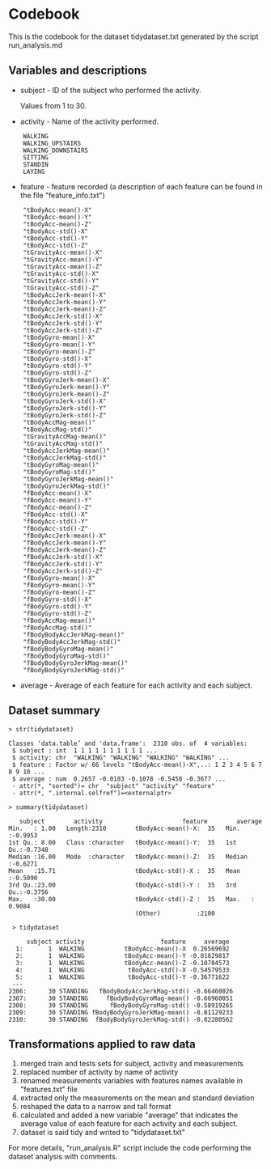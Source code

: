 # Codebook
This is the codebook for the dataset tidydataset.txt generated by the script run_analysis.md
 
## Variables and descriptions
* subject - ID of the subject who performed the activity. 

    Values from 1 to 30.
* activity - Name of the activity performed.
```
    WALKING
    WALKING_UPSTAIRS
    WALKING_DOWNSTAIRS
    SITTING
    STANDIN
    LAYING
```
* feature - feature recorded (a description of each feature can be found in the file "feature_info.txt")
```
    "tBodyAcc-mean()-X"          
    "tBodyAcc-mean()-Y"           
    "tBodyAcc-mean()-Z"
    "tBodyAcc-std()-X"
    "tBodyAcc-std()-Y"
    "tBodyAcc-std()-Z"
    "tGravityAcc-mean()-X"
    "tGravityAcc-mean()-Y"
    "tGravityAcc-mean()-Z"
    "tGravityAcc-std()-X"
    "tGravityAcc-std()-Y"
    "tGravityAcc-std()-Z"
    "tBodyAccJerk-mean()-X"
    "tBodyAccJerk-mean()-Y"
    "tBodyAccJerk-mean()-Z"
    "tBodyAccJerk-std()-X"
    "tBodyAccJerk-std()-Y"
    "tBodyAccJerk-std()-Z"
    "tBodyGyro-mean()-X"
    "tBodyGyro-mean()-Y"
    "tBodyGyro-mean()-Z"
    "tBodyGyro-std()-X"
    "tBodyGyro-std()-Y"
    "tBodyGyro-std()-Z"
    "tBodyGyroJerk-mean()-X"
    "tBodyGyroJerk-mean()-Y"
    "tBodyGyroJerk-mean()-Z"
    "tBodyGyroJerk-std()-X"
    "tBodyGyroJerk-std()-Y"
    "tBodyGyroJerk-std()-Z"
    "tBodyAccMag-mean()"
    "tBodyAccMag-std()"         
    "tGravityAccMag-mean()"
    "tGravityAccMag-std()"
    "tBodyAccJerkMag-mean()"
    "tBodyAccJerkMag-std()"
    "tBodyGyroMag-mean()"
    "tBodyGyroMag-std()"
    "tBodyGyroJerkMag-mean()"
    "tBodyGyroJerkMag-std()"
    "fBodyAcc-mean()-X"
    "fBodyAcc-mean()-Y"
    "fBodyAcc-mean()-Z"
    "fBodyAcc-std()-X"
    "fBodyAcc-std()-Y"
    "fBodyAcc-std()-Z"
    "fBodyAccJerk-mean()-X"
    "fBodyAccJerk-mean()-Y"
    "fBodyAccJerk-mean()-Z"
    "fBodyAccJerk-std()-X"
    "fBodyAccJerk-std()-Y"
    "fBodyAccJerk-std()-Z"
    "fBodyGyro-mean()-X"
    "fBodyGyro-mean()-Y"
    "fBodyGyro-mean()-Z"
    "fBodyGyro-std()-X"
    "fBodyGyro-std()-Y"
    "fBodyGyro-std()-Z"
    "fBodyAccMag-mean()"
    "fBodyAccMag-std()"
    "fBodyBodyAccJerkMag-mean()"
    "fBodyBodyAccJerkMag-std()"
    "fBodyBodyGyroMag-mean()"
    "fBodyBodyGyroMag-std()"
    "fBodyBodyGyroJerkMag-mean()"
    "fBodyBodyGyroJerkMag-std()" 
 ```
* average - Average of each feature for each activity and each subject.


## Dataset summary
```
> str(tidydataset)
```
```
Classes ‘data.table’ and 'data.frame':	2310 obs. of  4 variables:
 $ subject : int  1 1 1 1 1 1 1 1 1 1 ...
 $ activity: chr  "WALKING" "WALKING" "WALKING" "WALKING" ...
 $ feature : Factor w/ 66 levels "tBodyAcc-mean()-X",..: 1 2 3 4 5 6 7 8 9 10 ...
 $ average : num  0.2657 -0.0183 -0.1078 -0.5458 -0.3677 ...
 - attr(*, "sorted")= chr  "subject" "activity" "feature"
 - attr(*, ".internal.selfref")=<externalptr> 
 ``` 
 
 ```
 > summary(tidydataset)
 ``` 
 ```
    subject        activity                      feature        average       
 Min.   : 1.00   Length:2310        tBodyAcc-mean()-X:  35   Min.   :-0.9953  
 1st Qu.: 8.00   Class :character   tBodyAcc-mean()-Y:  35   1st Qu.:-0.7348  
 Median :16.00   Mode  :character   tBodyAcc-mean()-Z:  35   Median :-0.6271  
 Mean   :15.71                      tBodyAcc-std()-X :  35   Mean   :-0.5090  
 3rd Qu.:23.00                      tBodyAcc-std()-Y :  35   3rd Qu.:-0.3756  
 Max.   :30.00                      tBodyAcc-std()-Z :  35   Max.   : 0.9084  
                                    (Other)          :2100  
 ```
 
```
 > tidydataset
 ```
 ```
      subject activity                     feature     average
   1:       1  WALKING           tBodyAcc-mean()-X  0.26569692
   2:       1  WALKING           tBodyAcc-mean()-Y -0.01829817
   3:       1  WALKING           tBodyAcc-mean()-Z -0.10784573
   4:       1  WALKING            tBodyAcc-std()-X -0.54579533
   5:       1  WALKING            tBodyAcc-std()-Y -0.36771622
  ---                                                         
2306:      30 STANDING   fBodyBodyAccJerkMag-std() -0.66460026
2307:      30 STANDING     fBodyBodyGyroMag-mean() -0.66960051
2308:      30 STANDING      fBodyBodyGyroMag-std() -0.58919265
2309:      30 STANDING fBodyBodyGyroJerkMag-mean() -0.81129233
2310:      30 STANDING  fBodyBodyGyroJerkMag-std() -0.82280562
```

## Transformations applied to raw data
 1. merged train and tests sets for subject, activity and measurements
 2. replaced number of activity by name of activity
 3. renamed measurements variables with features names available in "features.txt" file
 4. extracted only the measurements on the mean and standard deviation
 5. reshaped the data to a narrow and tall format
 6. calculated and added a new variable "average" that indicates the average value of each feature for each activity and each subject.
 7. dataset is said tidy and writed to "tidydataset.txt"
 
 For more details, "run_analysis.R" script include the code performing the dataset analysis with comments.
 
